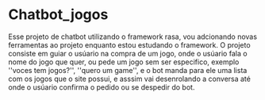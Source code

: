 # Chatbot_jogos
Esse projeto de chatbot utilizando o framework rasa, vou adcionando novas ferramentas ao projeto enquanto estou estudando o framework.
O projeto consiste em guiar o usúario na compra de um jogo, onde o usúario fala o nome do jogo que quer, ou pede um jogo sem ser especifico, exemplo ''voces tem jogos?'', ''quero um game'',
 e o bot manda para ele uma lista com os jogos que o site possui, e asssim vai desenrolando a conversa até onde o usúario confirma o pedido ou se despedir do bot.
